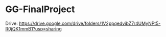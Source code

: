 # GG-FinalProject

Drive: https://drive.google.com/drive/folders/1V2ppqedvibZ7r4UMyNPt5-R0jQK1mmB1?usp=sharing